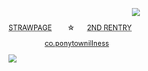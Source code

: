 <p align=center> <img src=https://komarev.com/ghpvc/?username=5th-child&color=b08fc3&style=flat-square&label=how+many+gummy+worms+i+get&abbreviated=true>


[STRAWPAGE](https://5th-child.straw.page/)⠀⠀⠀☆⠀⠀ [2ND RENTRY](https://rentry.co/meows)

⠀⠀⠀⠀⠀⠀⠀[co.ponytownillness](https://rentry.co/ponytownillness)

![](https://file.garden/ZeS9pBqOoVX2ptTR/yumeno%20bsd%20masuuuarred%20mayoi%20chibi?v=1720390463847)
